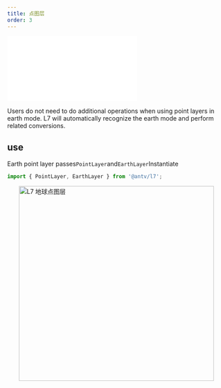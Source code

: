 ```yaml
---
title: 点图层
order: 3
---
```


<embed src="@/docs/api/common/style.md"></embed>

Users do not need to do additional operations when using point layers in earth mode. L7 will automatically recognize the earth mode and perform related conversions.

## use

Earth point layer passes`PointLayer`and`EarthLayer`Instantiate

```javascript
import { PointLayer, EarthLayer } from '@antv/l7';
```

<img src="https://gw.alipayobjects.com/mdn/rms_816329/afts/img/A*ck1XSZ4Vw0QAAAAAAAAAAAAAARQnAQ" style="display: block; margin: 0 auto" alt="L7 地球点图层" width="450px" >
